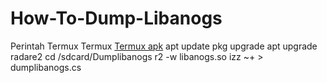 # How-To-Dump-Libanogs
Perintah Termux
Termux [Termux apk](https://play.google.com/store/apps/details?id=com.awnto.rnx.rtmx)
apt update
pkg upgrade
apt upgrade radare2
cd /sdcard/Dumplibanogs
r2 -w libanogs.so
izz ~+ > dumplibanogs.cs
